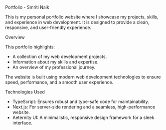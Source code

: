Portfolio - Smriti Naik

This is my personal portfolio website where I showcase my projects, skills, and experience in web development. It is designed to provide a clean, responsive, and user-friendly experience.

Overview

This portfolio highlights:
- A collection of my web development projects.
- Information about my skills and expertise.
- An overview of my professional journey.

The website is built using modern web development technologies to ensure speed, performance, and a smooth user experience.

Technologies Used
- TypeScript: Ensures robust and type-safe code for maintainability.
- Next.js: For server-side rendering and a seamless, high-performance website.
- Aeternity UI: A minimalistic, responsive design framework for a sleek interface.

